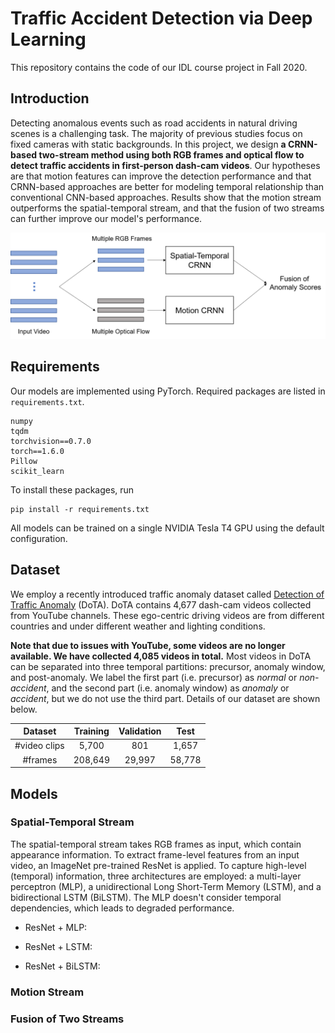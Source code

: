 # Traffic Accident Detection via Deep Learning

This repository contains the code of our IDL course project in Fall 2020.


## Introduction

Detecting anomalous events such as road accidents in natural driving scenes is a challenging task. The majority of previous studies focus on fixed cameras with static backgrounds. In this project, we design **a CRNN-based two-stream method using both RGB frames and optical flow to detect traffic accidents in first-person dash-cam videos**. Our hypotheses are that motion features can improve the detection performance and that CRNN-based approaches are better for modeling temporal relationship than conventional CNN-based approaches. Results show that the motion stream outperforms the spatial-temporal stream, and that the fusion of two streams can further improve our model's performance.

![two-stream](imgs/crnn_twostream.png "CRNN-based two-stream method for traffic accident detection")

## Requirements

Our models are implemented using PyTorch. Required packages are listed in `requirements.txt`.

```
numpy
tqdm
torchvision==0.7.0
torch==1.6.0
Pillow
scikit_learn
```

To install these packages, run

```
pip install -r requirements.txt
```

All models can be trained on a single NVIDIA Tesla T4 GPU using the default configuration.

## Dataset

We employ a recently introduced traffic anomaly dataset called [Detection of Traffic Anomaly](https://github.com/MoonBlvd/Detection-of-Traffic-Anomaly "Detection of Traffic Anomaly Dataset") (DoTA). DoTA contains 4,677 dash-cam videos collected from YouTube channels. These ego-centric driving videos are from different countries and under different weather and lighting conditions.

**Note that due to issues with YouTube, some videos are no longer available. We have collected 4,085 videos in total.** Most videos in DoTA can be separated into three temporal partitions: precursor, anomaly window, and post-anomaly. We label the first part (i.e. precursor) as *normal* or *non-accident*, and the second part (i.e. anomaly window) as *anomaly* or *accident*, but we do not use the third part. Details of our dataset are shown below.

Dataset | Training | Validation | Test
:---: | :---: | :---: | :---:
\#video clips | 5,700 | 801 | 1,657
\#frames | 208,649 | 29,997 | 58,778


## Models

### Spatial-Temporal Stream

The spatial-temporal stream takes RGB frames as input, which contain appearance information. To extract frame-level features from an input video, an ImageNet pre-trained ResNet is applied. To capture high-level (temporal) information, three architectures are employed: a multi-layer perceptron (MLP), a unidirectional Long Short-Term Memory (LSTM), and a bidirectional LSTM (BiLSTM). The MLP doesn't consider temporal dependencies, which leads to degraded performance.

* ResNet + MLP: 

* ResNet + LSTM:

* ResNet + BiLSTM:


### Motion Stream


### Fusion of Two Streams



